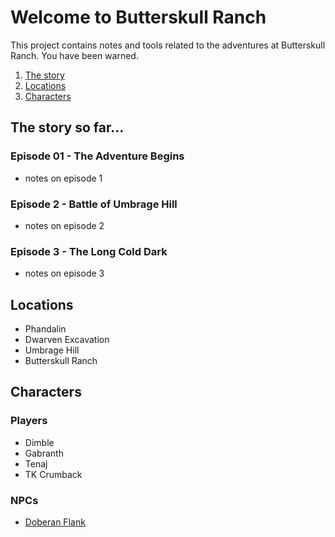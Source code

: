 # Welcome to Butterskull Ranch
This project contains notes and tools related to the adventures at Butterskull Ranch. You have been warned.

1. [The story](#the-story-so-far...)
2. [Locations](#locations)
3. [Characters](#characters)

## The story so far...
### Episode 01 - The Adventure Begins
* notes on episode 1

### Episode 2 - Battle of Umbrage Hill
* notes on episode 2

### Episode 3 - The Long Cold Dark
* notes on episode 3

## Locations
* Phandalin
* Dwarven Excavation
* Umbrage Hill
* Butterskull Ranch

## Characters
### Players
* Dimble
* Gabranth
* Tenaj
* TK Crumback

### NPCs
* [Doberan Flank](npc.md#doberan-flank)